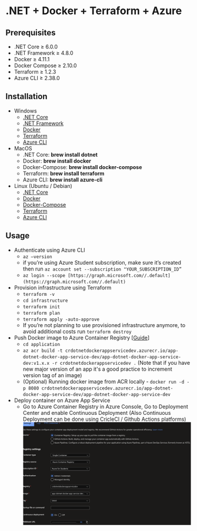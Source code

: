 # .NET + Docker + Terraform + Azure

## **Prerequisites**

- .NET Core ≥ 6.0.0
- .NET Framework ≥ 4.8.0
- Docker ≥ 4.11.1
- Docker Compose ≥ 2.10.0
- Terraform ≥ 1.2.3
- Azure CLI ≥ 2.38.0

## **Installation**

- Windows
  - [.NET Core](https://dotnet.microsoft.com/en-us/download/dotnet/thank-you/sdk-6.0.403-windows-x64-installer)
  - [.NET Framework](https://dotnet.microsoft.com/en-us/download/dotnet-framework/net481)
  - [Docker](https://desktop.docker.com/win/main/amd64/Docker%20Desktop%20Installer.exe)
  - [Terraform](https://developer.hashicorp.com/terraform/tutorials/aws-get-started/install-cli)
  - [Azure CLI](https://aka.ms/installazurecliwindows)
- MacOS
  - .NET Core: **brew install dotnet**
  - Docker: **brew install docker**
  - Docker-Compose: **brew install docker-compose**
  - Terraform: **brew install terraform**
  - Azure CLI: **brew install azure-cli**
- Linux (Ubuntu / Debian)
  - [.NET Core](https://learn.microsoft.com/en-us/dotnet/core/install/linux-ubuntu#1604)
  - [Docker](https://www.digitalocean.com/community/tutorials/how-to-install-and-use-docker-on-ubuntu-16-04)
  - [Docker-Compose](https://www.digitalocean.com/community/tutorials/how-to-install-docker-compose-on-ubuntu-16-04)
  - [Terraform](https://developer.hashicorp.com/terraform/cli/install/apt)
  - [Azure CLI](https://learn.microsoft.com/en-us/cli/azure/install-azure-cli-linux?pivots=apt)

## **Usage**

- Authenticate using Azure CLI
  - `az —version`
  - if you’re using Azure Student subscription, make sure it’s created then run `az account set --subscription "YOUR_SUBSCRIPTION_ID”`
  - `az login --scope [https://graph.microsoft.com//.default](https://graph.microsoft.com//.default)`
- Provision infrastructure using Terraform
  - `terraform -v`
  - `cd infrastructure`
  - `terraform init`
  - `terraform plan`
  - `terraform apply -auto-approve`
  - If you’re not planning to use provisioned infrastructure anymore, to avoid additional costs run `terraform destroy`
- Push Docker image to Azure Container Registry [[Guide](https://circleci.com/blog/deploy-dockerized-dotnet-core-to-azure/)]
  - `cd application`
  - `az acr build -t crdotnetdockerappservicedev.azurecr.io/app-dotnet-docker-app-service-dev/app-dotnet-docker-app-service-dev:v1.x.x -r crdotnetdockerappservicedev .` (Note that if you have new major version of an app it's a good practice to increment version tag of an image)
  - (Optional) Running docker image from ACR locally - `docker run -d -p 8080 crdotnetdockerappservicedev.azurecr.io/app-dotnet-docker-app-service-dev/app-dotnet-docker-app-service-dev`
- Deploy container on Azure App Service
  - Go to Azure Container Registry in Azure Console, Go to Deployment Center and enable Continuous Deployment (Also Continuous Deployment can be done using CricleCI / Github Actions platforms)
    ![Untitled](assets/Untitled.png)

